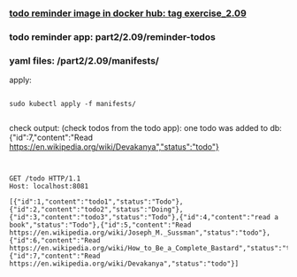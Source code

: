 
### [todo reminder image in docker hub: tag exercise_2.09](https://hub.docker.com/r/lnsth/todo-app-reminder)

### todo reminder app: part2/2.09/reminder-todos

### yaml files: /part2/2.09/manifests/



apply:

```

sudo kubectl apply -f manifests/


```



check output: (check todos from the todo app): 
one todo was added to db: {"id":7,"content":"Read https://en.wikipedia.org/wiki/Devakanya","status":"todo"}

```
 

GET /todo HTTP/1.1
Host: localhost:8081

[{"id":1,"content":"todo1","status":"Todo"},{"id":2,"content":"todo2","status":"Doing"},{"id":3,"content":"todo3","status":"Todo"},{"id":4,"content":"read a book","status":"Todo"},{"id":5,"content":"Read https://en.wikipedia.org/wiki/Joseph_M._Sussman","status":"todo"},{"id":6,"content":"Read https://en.wikipedia.org/wiki/How_to_Be_a_Complete_Bastard","status":"todo"},{"id":7,"content":"Read https://en.wikipedia.org/wiki/Devakanya","status":"todo"}]


```
